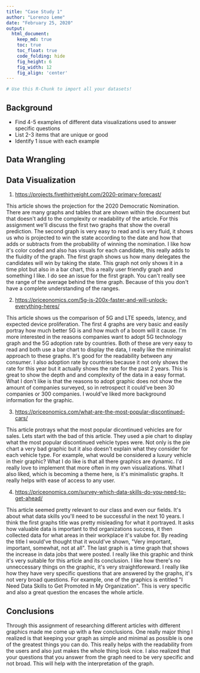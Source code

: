 ```yaml
---
title: "Case Study 1"
author: "Lorenzo Leme"
date: "February 25, 2020"
output:
  html_document:  
    keep_md: true
    toc: true
    toc_float: true
    code_folding: hide
    fig_height: 6
    fig_width: 12
    fig_align: 'center'
---
```







```r
# Use this R-Chunk to import all your datasets!
```

## Background

- Find 4-5 examples of different data visualizations used to answer specific questions
- List 2-3 items that are unique or good
- Identify 1 issue with each example

## Data Wrangling



## Data Visualization



1. https://projects.fivethirtyeight.com/2020-primary-forecast/

This article shows the projection for the 2020 Democratic Nomination. There are many graphs and tables that are shown within the document but that doesn't add to the complexity or readability of the article. For this assignment we'll discuss the first two graphs that show the overall prediction. The second graph is very easy to read and is very fluid, it shows us who is projected to win the state according to the date and how that adds or subtracts from the probability of winning the nomination. I like how it's color coded and also has visuals for each candidate, this really adds to the fluidity of the graph. The first graph shows us how many delegates the candidates will win by taking the state. This graph not only shows it in a time plot but also in a bar chart, this a really user friendly graph and something I like. I do see an issue for the first graph. You can't really see the range of the average behind the time graph. Because of this you don't have a complete understanding of the ranges.

2. https://priceonomics.com/5g-is-200x-faster-and-will-unlock-everything-heres/

This article shows us the comparison of 5G and LTE speeds, latency, and expected device proliferation. The first 4 graphs are very basic and easily portray how much better 5G is and how much of a boom will it cause. I'm more interested in the reasons companies want to adopt 5G technology graph and the 5G adoption rate by countries. Both of these are very easy to read and both use a bar chart to display the data, I really like the minimalist approach to these graphs. It's good for the readability between any consumer. I also adoption rate by countries because it not only shows the rate for this year but it actually shows the rate for the past 2 years. This is great to show the depth and and complexity of the data in a easy format. What I don't like is that the reasons to adopt graphic does not show the amount of companies surveyed, so in retrospect it could've been 30 companies or 300 companies. I would've liked more background information for the graphic.

3. https://priceonomics.com/what-are-the-most-popular-discontinued-cars/

This article protrays what the most popular dicontinued vehicles are for sales. Lets start with the bad of this article. They used a pie chart to display what the most popular discontinued vehicle types were. Not only is the pie chart a very bad graphic but it also doesn't explain what they consider for each vehicle type. For example, what would be considered a luxury vehicle in their graphic? What I do like is that all there graphics are dynamic. I'd really love to implement that more often in my own visualizations. What I also liked, which is becoming a theme here, is it's minimalistic graphs. It really helps with ease of access to any user.

4. https://priceonomics.com/survey-which-data-skills-do-you-need-to-get-ahead/

This article seemed pretty relevant to our class and even our fields. It's about what data skills you'll need to be successful in the next 10 years. I think the first graphs title was pretty misleading for what it portrayed. It asks how valuable data is important to thd organizations success, it then collected data for what areas in their workplace it's valube for. By reading the title I would've thought that it would've shown, "Very important, important, somewhat, not at all". The last graph is a time graph that shows the increase in data jobs that were posted. I really like this graphic and think it's very suitable for this article and its conclusion. I like how there's no unneccessary things on the graphic, it's very straightforeward. I really like how they have very specific questions that are answered by the graphs, it's not very broad questions. For example, one of the graphics is entitled "I Need Data Skills to Get Promoted in My Organization". This is very specific and also a great question the encases the whole article.


## Conclusions

Through this assignment of researching different articles with different graphics made me come up with a few conclusions. One really major thing I realized is that keeping your graph as simple and minimal as possible is one of the greatest things you can do. This really helps with the readability from the users and also just makes the whole thing look nice. I also realized that your questions that you answer from the graph need to be very specific and not broad. This will help with the interpretation of the graph.
